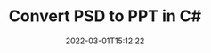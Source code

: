 ---
############################# Static ############################
layout: "auto-gen-conversion"
date: 2022-03-01T15:12:22
draft: false
otherformats: bmp dcm emf emz gif ico jp2 jpeg jpg png pps ppsx ppt pptx psb psd svg svgz tga tif tiff webp wmf wmz
breadcrumb: PSD to PPT in C#

############################# Head ############################
head_title: "PSD to PPT Converter in C#"
head_description: "Convert PSD to PPT in .NET using a few lines of code. Use the GroupDocs Document Conversion API to convert over 160 file formats."

############################# Header ############################
title: "Convert PSD to PPT in C#"
description: "PSD to PPT conversion with a few lines of .NET code"
bg_image: "https://cms.admin.containerize.com/templates/aspose/App_Themes/V3/images/bg/header1.png"
bg_overlay: false
button:
    enable: true

############################# SubMenu ############################
submenu:
    enable: true

    left:
        img_alt: "GroupDocs.Conversion for .NET"
        image: "https://cms.admin.containerize.com/templates/groupdocs/images/product-logos/90x90-noborder/groupdocs-conversion-net.png"
        product: "GroupDocs.Conversion"
        platform: ".NET"

    

############################# About ############################
about:
    enable: true
    title: "About GroupDocs.Conversion для .NET API"
    content: |
        [GroupDocs.Conversion for .NET](https://products.groupdocs.com/conversion/net/) can be used to convert Microsoft Word, Excel, PowerPoint, PDF, Visio and other formats. GroupDocs.Conversion is a standalone API that is suitable for back-end and internal systems where high performance is required. It does not depend on any software such as Microsoft or Open Office.
    

overview:
    enable: true
    content: |
        Convert your PSD files to PPT in .NET easily. You can use just a couple of C# code lines in any platform of your choice like - Windows, Linux, macOS.
        You can try PSD to PPT conversion for free and evaluate conversion results quality.
        Along with simple file conversion scenarios you can try more advanced options for loading source PSD file and for saving output PPT result. 
        
        For example, for the source PSD file you may use the following load options:

        * auto-detect file format;
        * specify password for protected files (if file format supports it);
        * replace missing fonts to preserve document appearance.
        
        There are also advanced convert options for the PPT file:

        * convert specific document page or page range;
        * add a watermark to the converted PPT file.

        Once conversion is completed you can save your PPT file to the local file path or any third-party storage like FTP, Amazon S3, Google Drive, Dropbox etc.
        Please note - to convert PSD to PPT there is no need for any additional software installed - like MS Office, Open Office, Adobe Acrobat Reader etc. 


############################# Steps ############################
steps:
    enable: true
    title_left: "Steps to convert PSD to PPT in C#"
    content_left: |
        [GroupDocs.Conversion](https://products.groupdocs.com/conversion/net/) makes it easy for developers to convert a PSD file to PPT with a few lines of code.

        * Create an instance of the Converter class and provide the file PSD with the full path
        * Create and set ConvertOptions for PPT type.
        * Call the Converter.Convert method and pass the full path and format (PPT) as a parameter
        
    title_right: "System Requirements"
    content_right: |
        Basic conversion with GroupDocs.Conversion for .NET can be done in just a few simple steps. Our APIs are supported on all major platforms and operating systems. Before executing the code below, make sure you have the following prerequisites installed on your system.

        * Operating systems: Microsoft Windows, Linux, MacOS
        * Development environments: Microsoft Visual Studio, Xamarin, MonoDevelop
        * Frameworks: .NET Framework, .NET Standard, .NET Core, Mono
        * Get the latest GroupDocs.Conversion for .NET from [Nuget](https://www.nuget.org/packages/groupdocs.conversion)
        
    code: |
        ```cs
        // Load PSD file
        var converter = new GroupDocs.Conversion.Converter("template.psd");
        // Set conversion parameters for PPT format
        var convertOptions = converter.GetPossibleConversions()["ppt"].ConvertOptions;
        // Convert to PPT format
        converter.Convert("output.ppt", convertOptions);        
        ```
        
demos:
    enable: true
    title: "PSD to PPT Live Demo"
    content: |
       Convert PSD to PPT now by visiting the [GroupDocs.Conversion App](https://products.groupdocs.app/conversion/family) website. Online demo has the following advantages
          

more_formats:
    enable: true
    title: "Other supported transformations PSD"
    content: "You can also convert PSD to many other file formats. Please see the list below."
       
       
back_to_top:
    enable: true
---